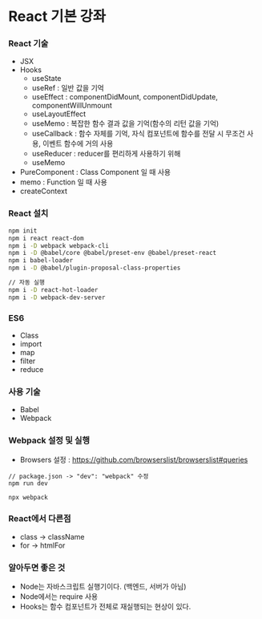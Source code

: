 # React 기본 강좌

### React 기술

- JSX
- Hooks
  - useState
  - useRef : 일반 값을 기억
  - useEffect : componentDidMount, componentDidUpdate, componentWillUnmount
  - useLayoutEffect
  - useMemo : 복잡한 함수 결과 값을 기억(함수의 리턴 값을 기억)
  - useCallback : 함수 자체를 기억, 자식 컴포넌트에 함수를 전달 시 무조건 사용, 이벤트 함수에 거의 사용
  - useReducer : reducer를 편리하게 사용하기 위해
  - useMemo
- PureComponent : Class Component 일 때 사용
- memo : Function 일 때 사용
- createContext

### React 설치

```bash
npm init
npm i react react-dom
npm i -D webpack webpack-cli
npm i -D @babel/core @babel/preset-env @babel/preset-react
npm i babel-loader
npm i -D @babel/plugin-proposal-class-properties

// 자동 실행
npm i -D react-hot-loader
npm i -D webpack-dev-server
```

### ES6

- Class
- import
- map
- filter
- reduce

### 사용 기술

- Babel
- Webpack

### Webpack 설정 및 실행

- Browsers 설정 : https://github.com/browserslist/browserslist#queries

```
// package.json -> "dev": "webpack" 수정
npm run dev

npx webpack
```

### React에서 다른점

- class -> className
- for -> htmlFor

### 알아두면 좋은 것

- Node는 자바스크립트 실행기이다. (백엔드, 서버가 아님)
- Node에서는 require 사용
- Hooks는 함수 컴포넌트가 전체로 재실행되는 현상이 있다.
